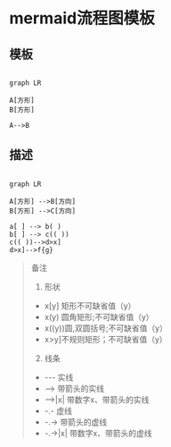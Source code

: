 # mermaid流程图模板

## 模板

```mermaid

graph LR

A[方形] 
B[方形]

A-->B

```

## 描述

```mermaid

graph LR

A[方形] -->B[方向]
B[方形] -->C[方向]

a[ ] --> b( )
b[ ] --> c(( ))
c(( ))-->d>x]
d>x]-->f{g}

```

> 备注 </br>
>
>  1. 形状
>  
> - x[y] 矩形不可缺省值（y） </br>
> - x(y) 圆角矩形;不可缺省值（y） </br>
> - x((y))圆,双圆括号;不可缺省值（y） </br>
> - x>y]不规则矩形；不可缺省值（y）
>  
> 2. 线条
>  
> -  ---      实线
> -  -->      带箭头的实线
> -  -->|x|   带数字x、带箭头的实线
>  -  -.-     虚线
> -  -.->     带箭头的虚线
> -  -.->|x|  带数字x、带箭头的虚线
>  